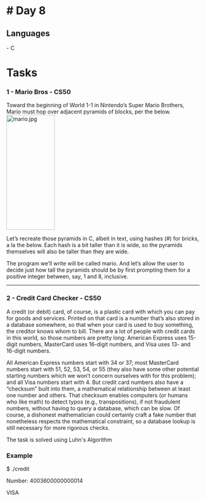 <h1># Day 8</h1>

<h2>Languages</h2>
<div>
- C
</div>


<h1> Tasks </h1>
<h3>1 - Mario Bros - CS50</h3>
Toward the beginning of World 1-1 in Nintendo’s Super Mario Brothers, Mario must hop over adjacent pyramids of blocks, per the below.
<img src="https://cs50.harvard.edu/x/2022/psets/1/mario/more/pyramids.png" alt="mario.jpg" style="width: 50%; height: 300px">

Let’s recreate those pyramids in C, albeit in text, using hashes (#) for bricks, a la the below. Each hash is a bit taller than it is wide, so the pyramids themselves will also be taller than they are wide.

The program we’ll write will be called mario. And let’s allow the user to decide just how tall the pyramids should be by first prompting them for a positive integer between, say, 1 and 8, inclusive.

<hr>
<h3> 2 - Credit Card Checker - CS50</h3>
<p>A credit (or debit) card, of course, is a plastic card with which you can pay for goods and services. Printed on that card is a number that’s also stored in a database somewhere, so that when your card is used to buy something, the creditor knows whom to bill. There are a lot of people with credit cards in this world, so those numbers are pretty long: American Express uses 15-digit numbers, MasterCard uses 16-digit numbers, and Visa uses 13- and 16-digit numbers. </p>
<p>All American Express numbers start with 34 or 37; most MasterCard numbers start with 51, 52, 53, 54, or 55 (they also have some other potential starting numbers which we won’t concern ourselves with for this problem); and all Visa numbers start with 4. But credit card numbers also have a “checksum” built into them, a mathematical relationship between at least one number and others. That checksum enables computers (or humans who like math) to detect typos (e.g., transpositions), if not fraudulent numbers, without having to query a database, which can be slow. Of course, a dishonest mathematician could certainly craft a fake number that nonetheless respects the mathematical constraint, so a database lookup is still necessary for more rigorous checks.</p>
<p>The task is solved using Luhn's Algorithm
<h3>Example</h3>

$ ./credit

Number: 4003600000000014

VISA
</p>

